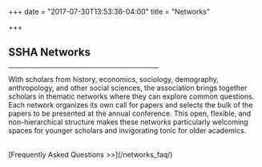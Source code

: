 +++
date = "2017-07-30T13:53:36-04:00"
title = "Networks"

+++
&emsp;
## **SSHA Networks**

<hr width=300; align=left>

With scholars from history, economics, sociology, demography, anthropology, and other social sciences, the association brings together scholars in thematic networks where they can explore common questions.  Each network organizes its own call for papers and selects the bulk of the papers to be presented at the annual conference. This open, flexible, and non-hierarchical structure makes these networks particularly welcoming spaces for younger scholars and invigorating tonic for older academics.  

<br />
[Frequently Asked Questions >>](/networks_faq/)

